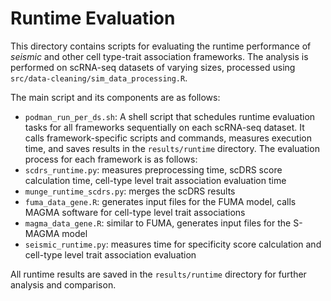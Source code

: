 # Runtime Evaluation

This directory contains scripts for evaluating the runtime performance
of _seismic_ and other cell type-trait association frameworks. The analysis
is performed on scRNA-seq datasets of varying sizes, processed
using `src/data-cleaning/sim_data_processing.R`.

The main script and its components are as follows:

- `podman_run_per_ds.sh`: A shell script that schedules runtime evaluation tasks for all frameworks sequentially on each scRNA-seq dataset. It calls framework-specific scripts and commands, measures execution time, and saves results in the `results/runtime` directory. The evaluation process for each framework is as follows:
- `scdrs_runtime.py`:  measures preprocessing time, scDRS score calculation time, cell-type level trait association evaluation time
- `munge_runtime_scdrs.py`: merges the scDRS results
- `fuma_data_gene.R`: generates input files for the FUMA model, calls MAGMA software for cell-type level trait associations
- `magma_data_gene.R`: similar to FUMA, generates input files for the S-MAGMA model
- `seismic_runtime.py`: measures time for specificity score calculation and cell-type level trait association evaluation

All runtime results are saved in the `results/runtime` directory for further analysis and comparison.